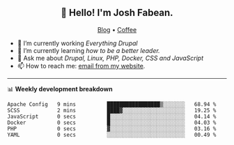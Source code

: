 <h2 align="center">👋 Hello! I'm Josh Fabean.</h2>
<p align="center">
  <a href="https://joshfabean.com">Blog</a> •
  <a href="https://www.buymeacoffee.com/LSxne6Yr4">Coffee</a>
</p>

- 🔭 I’m currently working *Everything Drupal*
- 🌱 I’m currently learning *how to be a better leader.*
- 💬 Ask me about *Drupal, Linux, PHP, Docker, CSS and JavaScript*
- 📫 How to reach me: [email from my website](https://joshfabean.com).

-------

📊 **Weekly development breakdown**
<!--START_SECTION:waka-->

```text
Apache Config   9 mins          █████████████████▒░░░░░░░   68.94 %
SCSS            2 mins          ████▓░░░░░░░░░░░░░░░░░░░░   19.25 %
JavaScript      0 secs          █░░░░░░░░░░░░░░░░░░░░░░░░   04.14 %
Docker          0 secs          █░░░░░░░░░░░░░░░░░░░░░░░░   04.03 %
PHP             0 secs          ▓░░░░░░░░░░░░░░░░░░░░░░░░   03.16 %
YAML            0 secs          ░░░░░░░░░░░░░░░░░░░░░░░░░   00.49 %
```

<!--END_SECTION:waka-->

<!--
**fabean/fabean** is a ✨ _special_ ✨ repository because its `README.md` (this file) appears on your GitHub profile.

Here are some ideas to get you started:

- 🔭 I’m currently working on ...
- 🌱 I’m currently learning ...
- 👯 I’m looking to collaborate on ...
- 🤔 I’m looking for help with ...
- 💬 Ask me about ...
- 📫 How to reach me: ...
- 😄 Pronouns: ...
- ⚡ Fun fact: ...
-->

